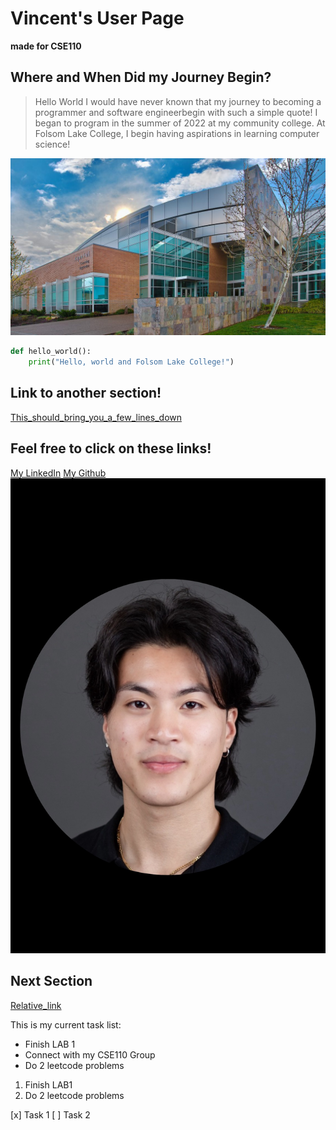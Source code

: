 # Vincent's User Page
**made for CSE110**

## Where and When Did my Journey Begin?
>Hello World
 I would have never known that my journey to becoming a programmer and software engineerbegin with such a simple quote! I began to program in the summer of 2022 at my community college. At Folsom Lake College, I begin having aspirations in learning computer science!

![Image of Folsom Lake College](flc_front_clouds2_slideshow1140x642.jpg)

```python
def hello_world():
    print("Hello, world and Folsom Lake College!")
```

## Link to another section!
[This_should_bring_you_a_few_lines_down](#next-section)

## Feel free to click on these links!
[My LinkedIn](https://www.linkedin.com/in/vincent-trinh-3a9963277/)
[My Github](https://github.com/Vkt5451)
![Image of Vincent Trinh](vincent_profile.png)








## Next Section
[Relative_link](README.md)


This is my current task list:
+ Finish LAB 1
+ Connect with my CSE110 Group
+ Do 2 leetcode problems

1. Finish LAB1
2. Do 2 leetcode problems

[x] Task 1
[ ] Task 2

